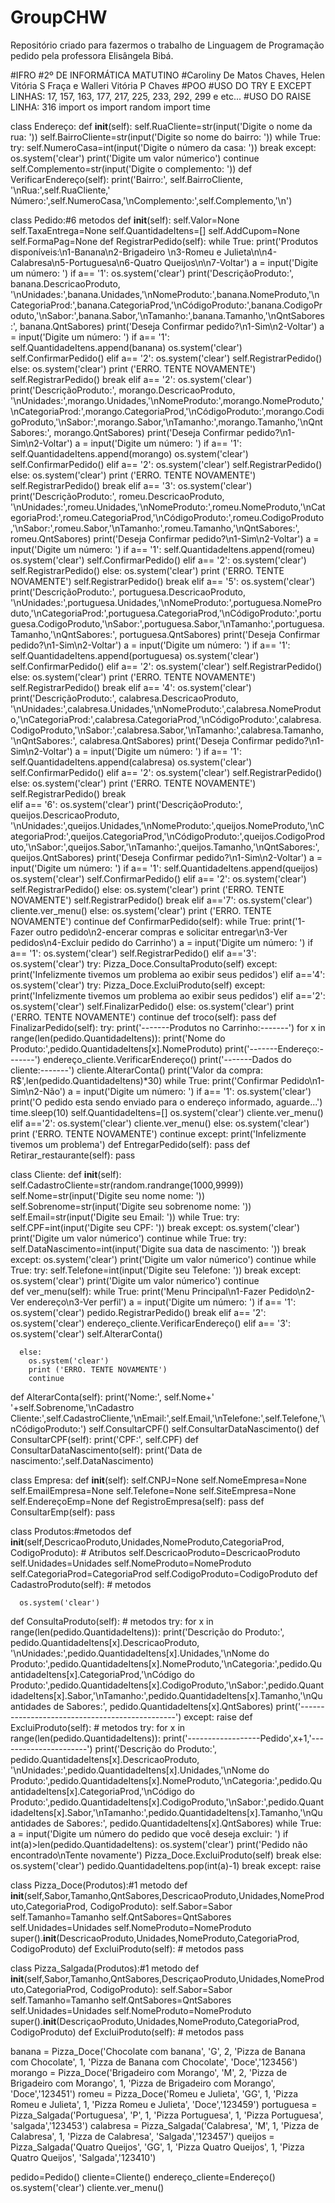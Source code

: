 # GroupCHW
Repositório criado para fazermos o trabalho de Linguagem de Programação pedido pela professora Elisângela Bibá.

#IFRO
#2º DE INFORMÁTICA MATUTINO
#Caroliny De Matos Chaves, Helen Vitória S Fraça e Walleri Vitória P Chaves
#POO
#USO DO TRY E EXCEPT LINHAS: 17, 157, 163, 177, 217, 225, 233, 292, 299 e etc...
#USO DO RAISE LINHA: 316
import os
import random
import time

class Endereço:
  def __init__(self):
    self.RuaCliente=str(input('Digite o nome da rua: '))
    self.BairroCliente=str(input('Digite so nome do bairro: '))
    while True:
      try:
        self.NumeroCasa=int(input('Digite o número da casa: '))
        break
      except:
        os.system('clear')
        print('Digite um valor númerico')
        continue
    self.Complemento=str(input('Digite o complemento: '))
  def VerificarEndereço(self):
    print('Bairro:', self.BairroCliente, '\nRua:',self.RuaCliente,'   Número:',self.NumeroCasa,'\nComplemento:',self.Complemento,'\n')
 
class Pedido:#6 metodos
  def __init__(self):
    self.Valor=None
    self.TaxaEntrega=None
    self.QuantidadeItens=[]
    self.AddCupom=None
    self.FormaPag=None
  def RegistrarPedido(self):
    while True:
      print('Produtos disponíveis:\n1-Banana\n2-Brigadeiro \n3-Romeu e Julieta\n\n4-Calabresa\n5-Portuguesa\n6-Quatro Queijos\n\n7-Voltar')
      a = input('Digite um número: ')
      if a== '1':
        os.system('clear')
        print('DescriçãoProduto:', banana.DescricaoProduto, '\nUnidades:',banana.Unidades,'\nNomeProduto:',banana.NomeProduto,'\nCategoriaProd:',banana.CategoriaProd,'\nCódigoProduto:',banana.CodigoProduto,'\nSabor:',banana.Sabor,'\nTamanho:',banana.Tamanho,'\nQntSabores:', banana.QntSabores)
        print('Deseja Confirmar pedido?\n1-Sim\n2-Voltar')
        a = input('Digite um número: ')
        if a== '1':
          self.QuantidadeItens.append(banana)
          os.system('clear')
          self.ConfirmarPedido()
        elif a== '2':
          os.system('clear')
          self.RegistrarPedido()
        else:
          os.system('clear')
          print ('ERRO. TENTE NOVAMENTE')
          self.RegistrarPedido()
        break
      elif a== '2':
        os.system('clear')
        print('DescriçãoProduto:', morango.DescricaoProduto, '\nUnidades:',morango.Unidades,'\nNomeProduto:',morango.NomeProduto,'\nCategoriaProd:',morango.CategoriaProd,'\nCódigoProduto:',morango.CodigoProduto,'\nSabor:',morango.Sabor,'\nTamanho:',morango.Tamanho,'\nQntSabores:', morango.QntSabores)
        print('Deseja Confirmar pedido?\n1-Sim\n2-Voltar')
        a = input('Digite um número: ')
        if a== '1':
          self.QuantidadeItens.append(morango)
          os.system('clear')
          self.ConfirmarPedido()
        elif a== '2':
          os.system('clear')
          self.RegistrarPedido()
        else:
          os.system('clear')
          print ('ERRO. TENTE NOVAMENTE')
          self.RegistrarPedido()
        break
      elif a== '3':
        os.system('clear')
        print('DescriçãoProduto:', romeu.DescricaoProduto, '\nUnidades:',romeu.Unidades,'\nNomeProduto:',romeu.NomeProduto,'\nCategoriaProd:',romeu.CategoriaProd,'\nCódigoProduto:',romeu.CodigoProduto,'\nSabor:',romeu.Sabor,'\nTamanho:',romeu.Tamanho,'\nQntSabores:', romeu.QntSabores)
        print('Deseja Confirmar pedido?\n1-Sim\n2-Voltar')
        a = input('Digite um número: ')
        if a== '1':
          self.QuantidadeItens.append(romeu)
          os.system('clear')
          self.ConfirmarPedido()
        elif a== '2':
          os.system('clear')
          self.RegistrarPedido()
        else:
          os.system('clear')
          print ('ERRO. TENTE NOVAMENTE')
          self.RegistrarPedido()
        break
      elif a== '5':
        os.system('clear')
        print('DescriçãoProduto:', portuguesa.DescricaoProduto, '\nUnidades:',portuguesa.Unidades,'\nNomeProduto:',portuguesa.NomeProduto,'\nCategoriaProd:',portuguesa.CategoriaProd,'\nCódigoProduto:',portuguesa.CodigoProduto,'\nSabor:',portuguesa.Sabor,'\nTamanho:',portuguesa.Tamanho,'\nQntSabores:', portuguesa.QntSabores)
        print('Deseja Confirmar pedido?\n1-Sim\n2-Voltar')
        a = input('Digite um número: ')
        if a== '1':
          self.QuantidadeItens.append(portuguesa)
          os.system('clear')
          self.ConfirmarPedido()
        elif a== '2':
          os.system('clear')
          self.RegistrarPedido()
        else:
          os.system('clear')
          print ('ERRO. TENTE NOVAMENTE')
          self.RegistrarPedido()
        break
      elif a== '4':
        os.system('clear')
        print('DescriçãoProduto:', calabresa.DescricaoProduto, '\nUnidades:',calabresa.Unidades,'\nNomeProduto:',calabresa.NomeProduto,'\nCategoriaProd:',calabresa.CategoriaProd,'\nCódigoProduto:',calabresa.CodigoProduto,'\nSabor:',calabresa.Sabor,'\nTamanho:',calabresa.Tamanho,'\nQntSabores:', calabresa.QntSabores)
        print('Deseja Confirmar pedido?\n1-Sim\n2-Voltar')
        a = input('Digite um número: ')
        if a== '1':
          self.QuantidadeItens.append(calabresa)
          os.system('clear')
          self.ConfirmarPedido()
        elif a== '2':
          os.system('clear')
          self.RegistrarPedido()
        else:
          os.system('clear')
          print ('ERRO. TENTE NOVAMENTE')
          self.RegistrarPedido()
        break  
      elif a== '6':
        os.system('clear')
        print('DescriçãoProduto:', queijos.DescricaoProduto, '\nUnidades:',queijos.Unidades,'\nNomeProduto:',queijos.NomeProduto,'\nCategoriaProd:',queijos.CategoriaProd,'\nCódigoProduto:',queijos.CodigoProduto,'\nSabor:',queijos.Sabor,'\nTamanho:',queijos.Tamanho,'\nQntSabores:', queijos.QntSabores)
        print('Deseja Confirmar pedido?\n1-Sim\n2-Voltar')
        a = input('Digite um número: ')
        if a== '1':
          self.QuantidadeItens.append(queijos)
          os.system('clear')
          self.ConfirmarPedido()
        elif a== '2':
          os.system('clear')
          self.RegistrarPedido()
        else:
          os.system('clear')
          print ('ERRO. TENTE NOVAMENTE')
          self.RegistrarPedido()
        break 
      elif a=='7':
        os.system('clear')
        cliente.ver_menu()
      else:
        os.system('clear')
        print ('ERRO. TENTE NOVAMENTE')
        continue
  def ConfirmarPedido(self):
    while True:
      print('1-Fazer outro pedido\n2-encerar compras e solicitar entregar\n3-Ver pedidos\n4-Excluir pedido do Carrinho')
      a = input('Digite um número: ')
      if a== '1':
        os.system('clear')
        self.RegistrarPedido()
      elif a=='3':
        os.system('clear')
        try:
          Pizza_Doce.ConsultaProduto(self)
        except:
          print('Infelizmente tivemos um problema ao exibir seus pedidos')
      elif a=='4':
        os.system('clear')
        try:
          Pizza_Doce.ExcluiProduto(self)
        except:
          print('Infelizmente tivemos um problema ao exibir seus pedidos')
      elif a=='2':
        os.system('clear')
        self.FinalizarPedido()
      else:
        os.system('clear')
        print ('ERRO. TENTE NOVAMENTE')
        continue
  def troco(self):
    pass
  def FinalizarPedido(self):
    try:
      print('-------Produtos no Carrinho:-------')
      for x in range(len(pedido.QuantidadeItens)):
        print('Nome do Produto:',pedido.QuantidadeItens[x].NomeProduto)
      print('-------Endereço:-------')
      endereço_cliente.VerificarEndereço()
      print('-------Dados do cliente:-------')
      cliente.AlterarConta()
      print('Valor da compra: R$',len(pedido.QuantidadeItens)*30)
      while True:
        print('Confirmar Pedido\n1-Sim\n2-Não')
        a = input('Digite um número: ')
        if a== '1':
          os.system('clear')
          print('O pedido esta sendo enviado para o endereço informado, aguarde...')
          time.sleep(10)
          self.QuantidadeItens=[]
          os.system('clear')
          cliente.ver_menu()
        elif a=='2':
          os.system('clear')
          cliente.ver_menu()
        else:
          os.system('clear')
          print ('ERRO. TENTE NOVAMENTE')
          continue
    except:
      print('Infelizmente tivemos um problema')
  def EntregarPedido(self):
    pass
  def Retirar_restaurante(self):
    pass

class Cliente:
  def __init__(self):
    self.CadastroCliente=str(random.randrange(1000,9999))
    self.Nome=str(input('Digite seu nome nome: '))
    self.Sobrenome=str(input('Digite seu sobrenome nome: '))
    self.Email=str(input('Digite seu Email: '))
    while True:
      try:
        self.CPF=int(input('Digite seu CPF: '))
        break
      except:
        os.system('clear')
        print('Digite um valor númerico')
        continue
    while True:
      try:
        self.DataNascimento=int(input('Digite sua data de nascimento: '))
        break
      except:
        os.system('clear')
        print('Digite um valor númerico')
        continue
    while True:
      try:
        self.Telefone=int(input('Digite seu Telefone: '))
        break
      except:
        os.system('clear')
        print('Digite um valor númerico')
        continue    
  def ver_menu(self):
    while True:
      print('Menu Principal\n1-Fazer Pedido\n2-Ver endereço\n3-Ver perfil')
      a = input('Digite um número: ')
      if a== '1':
        os.system('clear')
        pedido.RegistrarPedido()
        break
      elif a== '2':
        os.system('clear')
        endereço_cliente.VerificarEndereço()
      elif a== '3':
        os.system('clear')
        self.AlterarConta()
       
      else:
        os.system('clear')
        print ('ERRO. TENTE NOVAMENTE')
        continue
  def AlterarConta(self):
    print('Nome:', self.Nome+' '+self.Sobrenome,'\nCadastro Cliente:',self.CadastroCliente,'\nEmail:',self.Email,'\nTelefone:',self.Telefone,'\nCódigoProduto:')
    self.ConsultarCPF()
    self.ConsultarDataNascimento()
  def ConsultarCPF(self):
    print('CPF:', self.CPF)
  def ConsultarDataNascimento(self):
    print('Data de nascimento:',self.DataNascimento)

class Empresa:
  def __init__(self):
    self.CNPJ=None
    self.NomeEmpresa=None
    self.EmailEmpresa=None
    self.Telefone=None
    self.SiteEmpresa=None
    self.EndereçoEmp=None
  def RegistroEmpresa(self):
    pass
  def ConsultarEmp(self):
    pass

class Produtos:#metodos
  def __init__(self,DescricaoProduto,Unidades,NomeProduto,CategoriaProd, CodigoProduto): # Atributos
    self.DescricaoProduto=DescricaoProduto
    self.Unidades=Unidades
    self.NomeProduto=NomeProduto
    self.CategoriaProd=CategoriaProd
    self.CodigoProduto=CodigoProduto
  def CadastroProduto(self): # metodos
    
      os.system('clear')
  def ConsultaProduto(self): # metodos
    try:
      for x in range(len(pedido.QuantidadeItens)):
        print('Descrição do Produto:', pedido.QuantidadeItens[x].DescricaoProduto, '\nUnidades:',pedido.QuantidadeItens[x].Unidades,'\nNome do Produto:',pedido.QuantidadeItens[x].NomeProduto,'\nCategoria:',pedido.QuantidadeItens[x].CategoriaProd,'\nCódigo do Produto:',pedido.QuantidadeItens[x].CodigoProduto,'\nSabor:',pedido.QuantidadeItens[x].Sabor,'\nTamanho:',pedido.QuantidadeItens[x].Tamanho,'\nQuantidades de Sabores:', pedido.QuantidadeItens[x].QntSabores)
        print('-----------------------------------------------')
    except:
      raise
  def ExcluiProduto(self): # metodos
    try:
      for x in range(len(pedido.QuantidadeItens)):
        print('------------------Pedido',x+1,'----------------------')
        print('Descrição do Produto:', pedido.QuantidadeItens[x].DescricaoProduto, '\nUnidades:',pedido.QuantidadeItens[x].Unidades,'\nNome do Produto:',pedido.QuantidadeItens[x].NomeProduto,'\nCategoria:',pedido.QuantidadeItens[x].CategoriaProd,'\nCódigo do Produto:',pedido.QuantidadeItens[x].CodigoProduto,'\nSabor:',pedido.QuantidadeItens[x].Sabor,'\nTamanho:',pedido.QuantidadeItens[x].Tamanho,'\nQuantidades de Sabores:', pedido.QuantidadeItens[x].QntSabores)
      while True:
        a = input('Digite um número do pedido que você deseja excluir: ')
        if int(a)>len(pedido.QuantidadeItens):
          os.system('clear')
          print('Pedido não encontrado\nTente novamente')
          Pizza_Doce.ExcluiProduto(self)
          break
        else:
          os.system('clear')
          pedido.QuantidadeItens.pop(int(a)-1)
          break
    except:
      raise
         
class Pizza_Doce(Produtos):#1 metodo
  def __init__(self,Sabor,Tamanho,QntSabores,DescricaoProduto,Unidades,NomeProduto,CategoriaProd, CodigoProduto):
    self.Sabor=Sabor
    self.Tamanho=Tamanho
    self.QntSabores=QntSabores
    self.Unidades=Unidades
    self.NomeProduto=NomeProduto
    super().__init__(DescricaoProduto,Unidades,NomeProduto,CategoriaProd, CodigoProduto)
  def ExcluiProduto(self): # metodos
    pass

class Pizza_Salgada(Produtos):#1 metodo
  def __init__(self,Sabor,Tamanho,QntSabores,DescriçaoProduto,Unidades,NomeProduto,CategoriaProd, CodigoProduto):
    self.Sabor=Sabor
    self.Tamanho=Tamanho
    self.QntSabores=QntSabores
    self.Unidades=Unidades
    self.NomeProduto=NomeProduto
    super().__init__(DescriçaoProduto,Unidades,NomeProduto,CategoriaProd, CodigoProduto)
  def ExcluiProduto(self): # metodos
    pass

banana = Pizza_Doce('Chocolate com banana', 'G', 2, 'Pizza de Banana com Chocolate', 1, 'Pizza de Banana com Chocolate', 'Doce','123456')
morango = Pizza_Doce('Brigadeiro com Morango', 'M', 2, 'Pizza de Brigadeiro com Morango', 1, 'Pizza de Brigadeiro com Morango', 'Doce','123451')
romeu = Pizza_Doce('Romeu e Julieta', 'GG', 1, 'Pizza Romeu e Julieta', 1, 'Pizza Romeu e Julieta', 'Doce','123459')
portuguesa = Pizza_Salgada('Portuguesa', 'P', 1, 'Pizza Portuguesa', 1, 'Pizza Portuguesa', 'salgada','123453')
calabresa = Pizza_Salgada('Calabresa', 'M', 1, 'Pizza de Calabresa', 1, 'Pizza de Calabresa', 'Salgada','123457')
queijos = Pizza_Salgada('Quatro Queijos', 'GG', 1, 'Pizza Quatro Queijos', 1, 'Pizza Quatro Queijos', 'Salgada','123410')

pedido=Pedido()
cliente=Cliente()
endereço_cliente=Endereço()
os.system('clear')
cliente.ver_menu()
